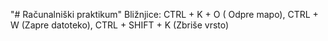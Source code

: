 "# Računalniški praktikum"
Bližnjice: CTRL + K + O ( Odpre mapo), CTRL + W (Zapre datoteko), CTRL + SHIFT + K (Zbriše vrsto) 
